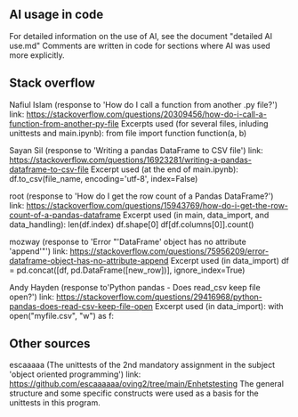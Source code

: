 ## AI usage in code
For detailed information on the use of AI, see the document "detailed AI use.md"
Comments are written in code for sections where AI was used more explicitly.

## Stack overflow
Nafiul Islam (response to 'How do I call a function from another .py file?') link: https://stackoverflow.com/questions/20309456/how-do-i-call-a-function-from-another-py-file
    Excerpts used (for several files, inluding unittests and main.ipynb): 
        from file import function
        function(a, b)

Sayan Sil (response to 'Writing a pandas DataFrame to CSV file') link: https://stackoverflow.com/questions/16923281/writing-a-pandas-dataframe-to-csv-file
    Excerpt used (at the end of main.ipynb):
         df.to_csv(file_name, encoding='utf-8', index=False)

root (response to 'How do I get the row count of a Pandas DataFrame?') link: https://stackoverflow.com/questions/15943769/how-do-i-get-the-row-count-of-a-pandas-dataframe
    Excerpt used (in main, data_import, and data_handling):
        len(df.index)
        df.shape[0]
        df[df.columns[0]].count()

mozway (response to 'Error "'DataFrame' object has no attribute 'append'"') link: https://stackoverflow.com/questions/75956209/error-dataframe-object-has-no-attribute-append
    Excerpt used (in data_import)
        df = pd.concat([df, pd.DataFrame([new_row])], ignore_index=True)
        
Andy Hayden (response to'Python pandas - Does read_csv keep file open?') link: https://stackoverflow.com/questions/29416968/python-pandas-does-read-csv-keep-file-open
    Excerpt used (in data_import):
        with open("myfile.csv", "w") as f:

## Other sources
escaaaaa (The unittests of the 2nd mandatory assignment in the subject 'object oriented programming') link: https://github.com/escaaaaaa/oving2/tree/main/Enhetstesting
    The general structure and some specific constructs were used as a basis for the unittests in this program.